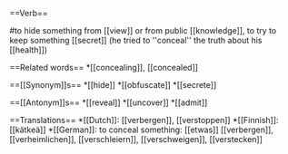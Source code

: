 ==Verb==

#to hide something from [[view]] or from public [[knowledge]], to try to keep something [[secret]] (he tried to ''conceal'' the truth about his [[health]])

==Related words==
*[[concealing]], [[concealed]]

==[[Synonym]]s==
*[[hide]]
*[[obfuscate]]
*[[secrete]]

==[[Antonym]]s==
*[[reveal]]
*[[uncover]]
*[[admit]]

==Translations==
*[[Dutch]]: [[verbergen]], [[verstoppen]]
*[[Finnish]]: [[kätkeä]]
*[[German]]: to conceal something: [[etwas]] [[verbergen]], [[verheimlichen]], [[verschleiern]], [[verschweigen]], [[verstecken]]